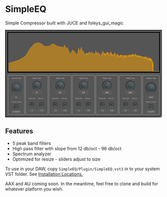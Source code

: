 # SimpleEQ

Simple Compressor built with JUCE and foleys_gui_magic

![SimpleEQ_image!](SimpleEQ/img/SimpleEQscreenshot.png)

## Features

- 5 peak band filters
- High pass filter with slope from 12 db/oct - 96 db/oct
- Spectrum analyzer
- Optimized for resize - sliders adjust to size

To use in your DAW, copy `SimpleEQ/Plugin/SimpleEQ.vst3` in to your system VST folder. See [Installation Locations.](https://docs.juce.com/master/tutorial_app_plugin_packaging.html)

AAX and AU coming soon. In the meantime, feel free to clone and build for whatever platform you wish.
